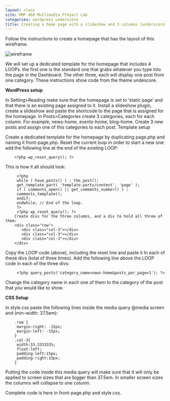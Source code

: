 ```yaml
---
layout: class
site: MMP 460 Multimedia Project Lab
categories: wordpress underscore
title: Creating a home page with a slideshow and 3 columns (underscore theme)
---
```

Follow the instructions to create a homepage that has the layout of this wireframe.

![wireframe]({{site.url}}/mmp460/assets/wireframe-hp.png)

We will set up a dedicated template for the homepage that includes 4 LOOPs. the first one is the standard one that grabs whatever you type into the page in the Dashboard. The other three, each will display one post from one category. These instructions show code from the theme undescore.

**WordPress setup**

In Setting>Reading make sure that the homepage is set to ‘static page’ and that there is an existing page assigned to it.
Install a slideshow plugin, create a slideshow and paste the shortcode to the page that is assigned for the homepage.
In Posts>Categories create 3 categories, each for each column. For example, news-home, events-home, blog-home.
Create 3 new posts and assign one of this categories to each post.
Template setup

Create a dedicated template for the homepage by duplicating page.php and naming it front-page.php.
Reset the current loop in order to start a new one: add the following line at the end of the existing LOOP:  

        <?php wp_reset_query(); ?>

This is how it all should look:

         <?php
         while ( have_posts() ) : the_post();
         get_template_part( 'template-parts/content', 'page' );
         if ( comments_open() || get_comments_number() ) :
         comments_template();
         endif;
         endwhile; // End of the loop.
         ?>
         <?php wp_reset_query(); ?>
        Create divs for the three columns, and a div to hold all three of them:
        <div class="row">
           <div class="col-3"></div>
           <div class="col-3"></div>
           <div class="col-3"></div>
        </div>

Copy the LOOP code (above), including the reset line and paste it In each of these divs (total of three times).
Add the following line above the LOOP code in each of the three divs:

         <?php query_posts('category_name=news-home&posts_per_page=1'); ?>

Change the category name in each one of them to the category of the post that you would like to show.

**CSS Setup**

In style.css paste the following lines inside the media query @media screen and (min-width: 37.5em):

        .row {
         margin-right: -15px;
         margin-left: -15px;
        }
        .col-3{
         width:33.333333%;
         float:left;
         padding-left:15px;
         padding-right:15px;
        }
        
Putting the code inside this media query will make sure that it will only be applied to screen sizes that are bigger than 37.5em. In smaller screen sizes the columns will collapse to one column.

Complete code is here in front-page.php and style.css.

